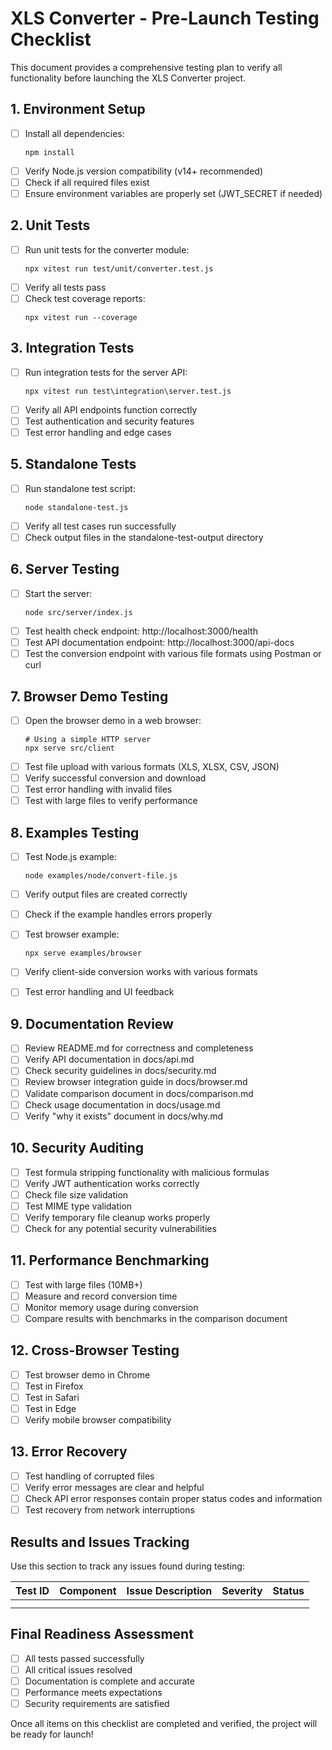 # XLS Converter - Pre-Launch Testing Checklist

This document provides a comprehensive testing plan to verify all functionality before launching the XLS Converter project.

## 1. Environment Setup

- [ ] Install all dependencies:
  ```
  npm install
  ```
- [ ] Verify Node.js version compatibility (v14+ recommended)
- [ ] Check if all required files exist
- [ ] Ensure environment variables are properly set (JWT_SECRET if needed)

## 2. Unit Tests

- [ ] Run unit tests for the converter module:
  ```
  npx vitest run test/unit/converter.test.js
  ```
- [ ] Verify all tests pass
- [ ] Check test coverage reports:
  ```
  npx vitest run --coverage
  ```

## 3. Integration Tests

- [ ] Run integration tests for the server API:
  ```
  npx vitest run test\integration\server.test.js
  ```
- [ ] Verify all API endpoints function correctly
- [ ] Test authentication and security features
- [ ] Test error handling and edge cases

## 5. Standalone Tests

- [ ] Run standalone test script:
  ```
  node standalone-test.js
  ```
- [ ] Verify all test cases run successfully
- [ ] Check output files in the standalone-test-output directory

## 6. Server Testing

- [ ] Start the server:
  ```
  node src/server/index.js
  ```
- [ ] Test health check endpoint: http://localhost:3000/health
- [ ] Test API documentation endpoint: http://localhost:3000/api-docs
- [ ] Test the conversion endpoint with various file formats using Postman or curl

## 7. Browser Demo Testing

- [ ] Open the browser demo in a web browser:
  ```
  # Using a simple HTTP server
  npx serve src/client
  ```
- [ ] Test file upload with various formats (XLS, XLSX, CSV, JSON)
- [ ] Verify successful conversion and download
- [ ] Test error handling with invalid files
- [ ] Test with large files to verify performance

## 8. Examples Testing

- [ ] Test Node.js example:
  ```
  node examples/node/convert-file.js
  ```
- [ ] Verify output files are created correctly
- [ ] Check if the example handles errors properly

- [ ] Test browser example:
  ```
  npx serve examples/browser
  ```
- [ ] Verify client-side conversion works with various formats
- [ ] Test error handling and UI feedback

## 9. Documentation Review

- [ ] Review README.md for correctness and completeness
- [ ] Verify API documentation in docs/api.md
- [ ] Check security guidelines in docs/security.md
- [ ] Review browser integration guide in docs/browser.md
- [ ] Validate comparison document in docs/comparison.md
- [ ] Check usage documentation in docs/usage.md
- [ ] Verify "why it exists" document in docs/why.md

## 10. Security Auditing

- [ ] Test formula stripping functionality with malicious formulas
- [ ] Verify JWT authentication works correctly
- [ ] Check file size validation
- [ ] Test MIME type validation
- [ ] Verify temporary file cleanup works properly
- [ ] Check for any potential security vulnerabilities

## 11. Performance Benchmarking

- [ ] Test with large files (10MB+)
- [ ] Measure and record conversion time
- [ ] Monitor memory usage during conversion
- [ ] Compare results with benchmarks in the comparison document

## 12. Cross-Browser Testing

- [ ] Test browser demo in Chrome
- [ ] Test in Firefox
- [ ] Test in Safari
- [ ] Test in Edge
- [ ] Verify mobile browser compatibility

## 13. Error Recovery

- [ ] Test handling of corrupted files
- [ ] Verify error messages are clear and helpful
- [ ] Check API error responses contain proper status codes and information
- [ ] Test recovery from network interruptions

## Results and Issues Tracking

Use this section to track any issues found during testing:

| Test ID | Component | Issue Description | Severity | Status |
|---------|-----------|-------------------|----------|--------|
| | | | | |
| | | | | |

## Final Readiness Assessment

- [ ] All tests passed successfully
- [ ] All critical issues resolved
- [ ] Documentation is complete and accurate
- [ ] Performance meets expectations
- [ ] Security requirements are satisfied

Once all items on this checklist are completed and verified, the project will be ready for launch!
